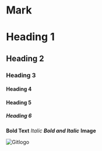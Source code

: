 # Mark
# Heading 1
## Heading 2
### Heading 3
#### Heading 4 
#### Heading 5
##### Heading 6
**Bold Text**
*Italic*
***Bold and Italic***
**Image**



![Gitlogo](https://avatars.githubusercontent.com/u/9919?s=200&v=4)
